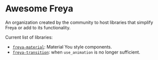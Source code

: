 # Awesome Freya

An organization created by the community to host libraries that simplify Freya or add to its functionality.

Current list of libraries:
- [`freya-material`](https://github.com/awesome-freya/freya-material): Material You style components.
- [`freya-transition`](https://github.com/awesome-freya/freya-transition): when `use_animation` is no longer sufficient.
